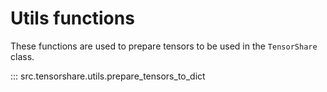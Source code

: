 # Utils functions

These functions are used to prepare tensors to be used in the `TensorShare` class.

::: src.tensorshare.utils.prepare_tensors_to_dict
